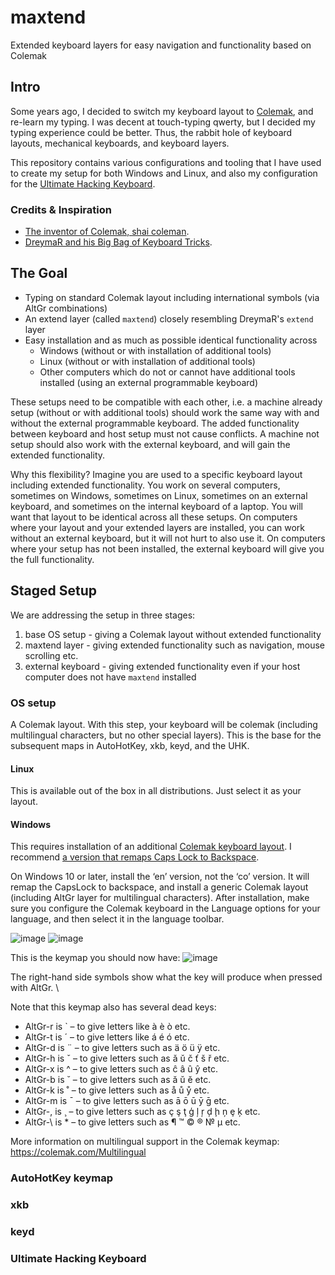 # maxtend
Extended keyboard layers for easy navigation and functionality based on Colemak
## Intro
Some years ago, I decided to switch my keyboard layout to [Colemak](https://colemak.org), and re-learn my typing. I was decent at touch-typing qwerty, but I decided my typing experience could be better. Thus, the rabbit hole of keyboard layouts, mechanical keyboards, and keyboard layers.

This repository contains various configurations and tooling that I have used to create my setup for both Windows and Linux, and also my configuration for the [Ultimate Hacking Keyboard](https://ultimatehackingkeyboard.com).

### Credits & Inspiration
- [The inventor of Colemak, shai coleman](https://colemak.com).
- [DreymaR and his Big Bag of Keyboard Tricks](https://dreymar.colemak.org/).

## The Goal
* Typing on standard Colemak layout including international symbols (via AltGr combinations)
* An extend layer (called `maxtend`) closely resembling DreymaR's `extend` layer
* Easy installation and as much as possible identical functionality across
  - Windows (without or with installation of additional tools)
  - Linux (without or with installation of additional tools)
  - Other computers which do not or cannot have additional tools installed (using an external programmable keyboard)

These setups need to be compatible with each other, i.e. a machine already setup (without or with additional tools) should work the same way with and without the external programmable keyboard. The added functionality between keyboard and host setup must not cause conflicts. A machine not setup should also work with the external keyboard, and will gain the extended functionality.

Why this flexibility? Imagine you are used to a specific keyboard layout including extended functionality. You work on several computers, sometimes on Windows, sometimes on Linux, sometimes on an external keyboard, and sometimes on the internal keyboard of a laptop. You will want that layout to be identical across all these setups. On computers where your layout and your extended layers are installed, you can work without an external keyboard, but it will not hurt to also use it. On computers where your setup has not been installed, the external keyboard will give you the full functionality.

## Staged Setup
We are addressing the setup in three stages:
1. base OS setup - giving a Colemak layout without extended functionality
2. maxtend layer - giving extended functionality such as navigation, mouse scrolling etc.
3. external keyboard - giving extended functionality even if your host computer does not have `maxtend` installed


### OS setup
A Colemak layout. With this step, your keyboard will be colemak (including multilingual characters, but no other special layers). This is the base for the subsequent maps in AutoHotKey, xkb, keyd, and the UHK.
#### Linux
This is available out of the box in all distributions. Just select it as your layout.

#### Windows
This requires installation of an additional [Colemak keyboard layout](https://colemak.com/Windows). I recommend [a version that remaps Caps Lock to Backspace](https://forum.colemak.com/topic/1621-colemak-for-windows-with-capslock-to-backspace/).

On Windows 10 or later, install the ‘en’ version, not the ‘co’ version. It will remap the CapsLock to backspace, and install a generic Colemak layout (including AltGr layer for multilingual characters). After installation, make sure you configure the Colemak keyboard in the Language options for your language, and then select it in the language toolbar.

![image](https://github.com/mhantsch/maxtend/assets/591785/0d160419-8be4-4351-b54d-f350c7eb4ae9)
![image](https://github.com/mhantsch/maxtend/assets/591785/ddbcd435-5e2e-489a-9d0b-fbe39b8a3378)

This is the keymap you should now have:
![image](https://github.com/mhantsch/maxtend/assets/591785/71e4b0b3-5269-4c73-b54a-581b075aa8ec)

The right-hand side symbols show what the key will produce when pressed with AltGr. \\

Note that this keymap also has several dead keys:
* AltGr-r is ` – to give letters like à è ò etc.
* AltGr-t is ´ – to give letters like á é ó etc.
* AltGr-d is ¨ – to give letters such as ä ö ü ÿ etc.
* AltGr-h is ˇ – to give letters such as ǎ ǔ č ť š ř etc.
* AltGr-x is ^ – to give letters such as ĉ â û ŷ etc.
* AltGr-b is ˘ – to give letters such as ă ŭ ĕ etc.
* AltGr-k is ˚ – to give letters such as å ů ẙ etc.
* AltGr-m is ¯ – to give letters such as ā ō ū ȳ ḡ etc.
* AltGr-, is ¸ – to give letters such as ç ş ţ ģ ļ ŗ ḑ ḩ ņ ȩ ķ etc.
* AltGr-\ is * – to give letters such as ¶ ™ © ® № µ etc.

More information on multilingual support in the Colemak keymap: https://colemak.com/Multilingual

### AutoHotKey keymap

### xkb

### keyd

### Ultimate Hacking Keyboard


